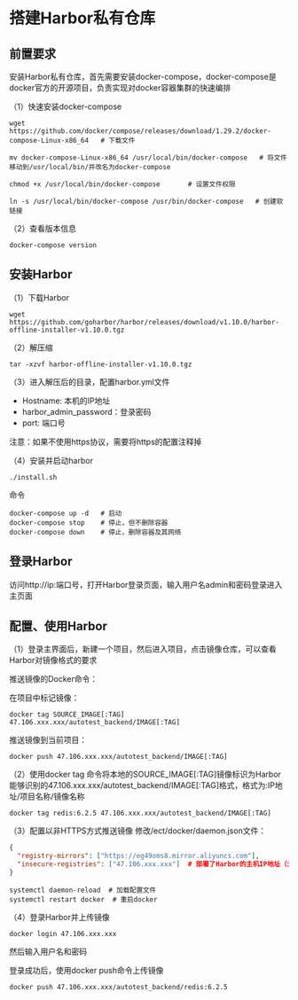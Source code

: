 # 搭建Harbor私有仓库

## 前置要求
  安装Harbor私有仓库，首先需要安装docker-compose，docker-compose是docker官方的开源项目，负责实现对docker容器集群的快速编排

（1）快速安装docker-compose
```
wget https://github.com/docker/compose/releases/download/1.29.2/docker-compose-Linux-x86_64   # 下载文件

mv docker-compose-Linux-x86_64 /usr/local/bin/docker-compose   # 将文件移动到/usr/local/bin/并改名为docker-compose

chmod +x /usr/local/bin/docker-compose       # 设置文件权限

ln -s /usr/local/bin/docker-compose /usr/bin/docker-compose   # 创建软链接
```

（2）查看版本信息
```
docker-compose version
```
## 安装Harbor
（1）下载Harbor
```
wget https://github.com/goharbor/harbor/releases/download/v1.10.0/harbor-offline-installer-v1.10.0.tgz
```
（2）解压缩
```
tar -xzvf harbor-offline-installer-v1.10.0.tgz
```
（3）进入解压后的目录，配置harbor.yml文件

* Hostname: 本机的IP地址
* harbor_admin_password：登录密码
* port: 端口号

注意：如果不使用https协议，需要将https的配置注释掉

（4）安装并启动harbor
```
./install.sh
```

命令
```
docker-compose up -d   # 启动
docker-compose stop    # 停止，但不删除容器
docker-compose down    # 停止，删除容器及其网络
```

## 登录Harbor
访问http://ip:端口号，打开Harbor登录页面，输入用户名admin和密码登录进入主页面

## 配置、使用Harbor
（1）登录主界面后，新建一个项目，然后进入项目，点击镜像仓库，可以查看Harbor对镜像格式的要求

推送镜像的Docker命令：

在项目中标记镜像：
```
docker tag SOURCE_IMAGE[:TAG] 47.106.xxx.xxx/autotest_backend/IMAGE[:TAG]
```
推送镜像到当前项目：
```
docker push 47.106.xxx.xxx/autotest_backend/IMAGE[:TAG]
```
（2）使用docker tag 命令将本地的SOURCE_IMAGE[:TAG]镜像标识为Harbor能够识别的47.106.xxx.xxx/autotest_backend/IMAGE[:TAG]格式，格式为:IP地址/项目名称/镜像名称
```
docker tag redis:6.2.5 47.106.xxx.xxx/autotest_backend/IMAGE[:TAG]
```

（3）配置以非HTTPS方式推送镜像
修改/ect/docker/daemon.json文件：
```JSON
{
  "registry-mirrors": ["https://eg49oms8.mirror.aliyuncs.com"],
  "insecure-registries": ["47.106.xxx.xxx"]  # 部署了Harbor的主机IP地址（云服务器则使用公网ip）
}
```

```Shell
systemctl daemon-reload  # 加载配置文件
systemctl restart docker  # 重启docker
```


（4）登录Harbor并上传镜像
```
docker login 47.106.xxx.xxx 
```
然后输入用户名和密码

登录成功后，使用docker push命令上传镜像

```Shell
docker push 47.106.xxx.xxx/autotest_backend/redis:6.2.5
```

